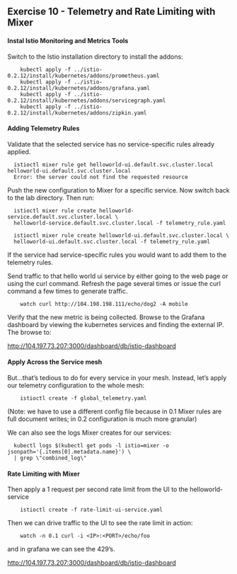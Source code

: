 ## Exercise 10 - Telemetry and Rate Limiting with Mixer

#### Instal Istio Monitoring and Metrics Tools

Switch to the Istio installation directory to install the addons:

```
    kubectl apply -f ../istio-0.2.12/install/kubernetes/addons/prometheus.yaml
    kubectl apply -f ../istio-0.2.12/install/kubernetes/addons/grafana.yaml
    kubectl apply -f ../istio-0.2.12/install/kubernetes/addons/servicegraph.yaml
    kubectl apply -f ../istio-0.2.12/install/kubernetes/addons/zipkin.yaml
```

#### Adding Telemetry Rules

Validate that the selected service has no service-specific rules already applied.

```
  istioctl mixer rule get helloworld-ui.default.svc.cluster.local helloworld-ui.default.svc.cluster.local
  Error: the server could not find the requested resource
```

Push the new configuration to Mixer for a specific service.
Now switch back to the lab directory. Then run:

```
  istioctl mixer rule create helloworld-service.default.svc.cluster.local \
  helloworld-service.default.svc.cluster.local -f telemetry_rule.yaml
  
  istioctl mixer rule create helloworld-ui.default.svc.cluster.local \ 
  helloworld-ui.default.svc.cluster.local -f telemetry_rule.yaml
```

If the service had service-specific rules you would want to add them to the telemetry rules.

Send traffic to that hello world ui service by either going to the web page or using the curl command.  Refresh the page several times or issue the curl command a few times to generate traffic.

```
    watch curl http://104.198.198.111/echo/dog2 -A mobile
```

Verify that the new metric is being collected.  Browse to the Grafana dashboard by viewing the kubernetes services and finding the external IP.  The browse to:

http://104.197.73.207:3000/dashboard/db/istio-dashboard

#### Apply Across the Service mesh

But...that’s tedious to do for every service in your mesh. Instead, let’s apply our telemetry configuration to the whole mesh:

```
    istioctl create -f global_telemetry.yaml
```

(Note: we have to use a different config file because in 0.1 Mixer rules are full document writes; in 0.2 configuration is much more granular)

We can also see the logs Mixer creates for our services:

```
  kubectl logs $(kubectl get pods -l istio=mixer -o jsonpath='{.items[0].metadata.name}') \
  | grep \"combined_log\"
```

#### Rate Limiting with Mixer

Then apply a 1 request per second rate limit from the UI to the helloworld-service

```
    istioctl create -f rate-limit-ui-service.yaml
```

Then we can drive traffic to the UI to see the rate limit in action:

```
    watch -n 0.1 curl -i <IP>:<PORT>/echo/foo
```

and in grafana we can see the 429’s.

http://104.197.73.207:3000/dashboard/db/istio-dashboard
